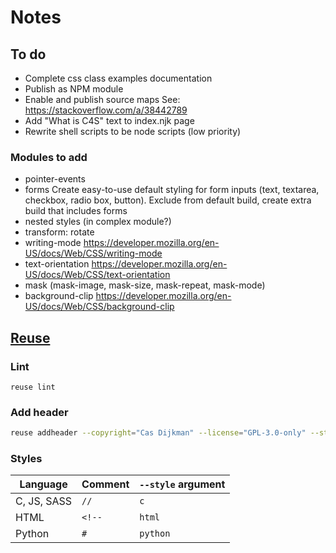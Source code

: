 <!--
SPDX-FileCopyrightText: 2024 Cas Dijkman

SPDX-License-Identifier: GPL-3.0-only
-->

# Notes

## To do

- Complete css class examples documentation
- Publish as NPM module
- Enable and publish source maps
  See: https://stackoverflow.com/a/38442789
- Add "What is C4S" text to index.njk page
- Rewrite shell scripts to be node scripts (low priority)

### Modules to add

- pointer-events
- forms
  Create easy-to-use default styling for form inputs (text, textarea, checkbox, radio box, button).
  Exclude from default build, create extra build that includes forms
- nested styles (in complex module?)
- transform: rotate
- writing-mode https://developer.mozilla.org/en-US/docs/Web/CSS/writing-mode
- text-orientation https://developer.mozilla.org/en-US/docs/Web/CSS/text-orientation
- mask (mask-image, mask-size, mask-repeat, mask-mode)
- background-clip https://developer.mozilla.org/en-US/docs/Web/CSS/background-clip

## [Reuse](https://reuse.software/)

### Lint

`reuse lint`

### Add header

```bash
reuse addheader --copyright="Cas Dijkman" --license="GPL-3.0-only" --style="c" "<file>"
```

### Styles

| Language    | Comment | `--style` argument |
|-------------|---------|--------------------|
| C, JS, SASS | `//`    | `c`                |
| HTML        | `<!--`  | `html`             |
| Python      | `#`     | `python`           |
